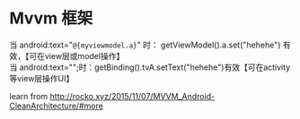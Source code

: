 Mvvm 框架
=

当 android:text="`@{myviewmodel.a}`" 时： getViewModel().a.set("hehehe") 有效，【可在view层或model操作】<br>
当 android:text="";时：getBinding().tvA.setText("hehehe")有效【可在activity等view层操作UI】<br>

learn from http://rocko.xyz/2015/11/07/MVVM_Android-CleanArchitecture/#more